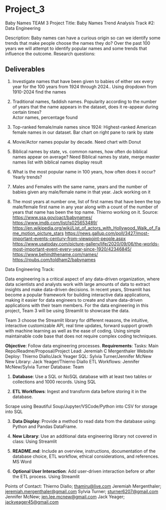 # Project_3
Baby Names
TEAM 3
Project Title:
Baby Names Trend Analysis
Track #2:  Data Engineering

Description: 
Baby names can have a curious origin so can we identify some trends that make people choose the names they do?  Over the past 100 years we will attempt to identify popular names and some trends that influence the outcome.
Research questions:
## Deliverables
1. Investigate names that have been given to babies of either sex every year for the 100 years from 1924 through 2024..
    Using dropdown from 1910-2024 find the names
2. Traditional names, faddish names.  Popularity according to the number of years that the name appears in the dataset, does it re-appear during certain times?  
    Actor names, percentage found
3. Top-ranked female/male names since 1924:  Highest-ranked American female names in our dataset. 
    Bar chart on right pane to rank by state
4.  Movie/Actor names popular by decade.
    Need chart with Donut
5.  Biblical names by state, vs. common names, how often do biblical names appear on average?
    Need Biblical names by state, merge master names list with biblical names display result
6. What is the most popular name in 100 years, how often does it occur?  Yearly trends?
    
7. Males and Females with the same name, years and the number of babies given any male/female name in that year.
    Jack working on it
8. The most years at number one, list of first names that have been the top male/female first name in any year along with a count of the number of years that name has been the top name.
    Thierno working on it.
Source:
https://www.ssa.gov/oact/babynames/
https://www.imdb.com/list/ls025653489/
https://en.wikipedia.org/wiki/List_of_actors_with_Hollywood_Walk_of_Fame_motion_picture_stars
https://news.gallup.com/poll/3427/most-important-events-century-from-viewpoint-people.aspx
https://www.usatoday.com/picture-gallery/life/2020/09/06/the-worlds-most-important-event-every-year-since-1920/42346845/
https://www.behindthename.com/names/
https://rpubs.com/toldham2/babynames

Data Engineering Track:

Data engineering is a critical aspect of any data-driven organization, where data scientists and analysts work with large amounts of data to extract insights and make data-driven decisions. In recent years, Streamlit has become a popular framework for building interactive data applications, making it easier for data engineers to create and share data-driven applications with their team members.  For the data engineering in this project, Team 3 will be using Streamlit to showcase the data.

Team 3 choose the Streamlit library for different reasons, the intuitive, interactive customizable API, real time updates, forward support growth with machine learning as well as the ease of coding.  Using simple maintainable code base that does not require complex coding techniques.

**Objective**: Follow data engineering processes. **Requirements**:
Tasks:
Main Repo/Readme/Proposal/Project Lead:  Jeremiah C Mergenthaler
Website Deploy:  Thierno Diallo/Jack Yeager
SQL:  Sylvia Turner/Jennifer McNew
New Library:  Jack Yeager/Thierno Diallo
ETL Workflows:  Jennifer McNew/Sylvia Turner
Database:  Team

1. **Database**: Use a SQL or NoSQL database with at least two tables or collections and 1000 records.
Using SQL

2. **ETL Workflows**: Ingest and transform data before storing it in the database.

Scrape using Beautiful Soup/Jupyter/VSCode/Python into CSV for storage into SQL

3. **Data Display**: Provide a method to read data from the database using:
 Python and Pandas DataFrame.

4. **New Library**: Use an additional data engineering library not covered in class:
Using Streamlit

5. **README.md**: Include an overview, instructions, documentation of the database choice, ETL workflow, ethical considerations, and references.
MS Word

6. **Optional User Interaction**: Add user-driven interaction before or after the ETL process.
Using Streamlit

Points of Contact:
Thierno Diallo; thamiru@live.com
Jeremiah Mergenthaler; jeremiah.mergenthaler@gmail.com 
Sylvia Turner; sturner6207@gmail.com
Jennifer McNew; jen.lee.mcnew@gmail.com
Jack Yeager; jackyeager45@gmail.com

